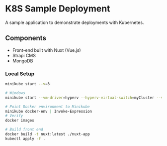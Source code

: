 # K8S Sample Deployment

A sample application to demonstrate deployments with Kubernetes.

## Components

- Front-end built with Nuxt (Vue.js)
- Strapi CMS
- MongoDB

### Local Setup

```sh
minikube start --v=3

# Windows
minikube start --vm-driver=hyperv --hyperv-virtual-switch=myCluster --v=3

# Point Docker environment to Minikube
minikube docker-env | Invoke-Expression
# Verify
docker images

# Build front end
docker build -t nuxt:latest ./nuxt-app
kubectl apply -f .
```
